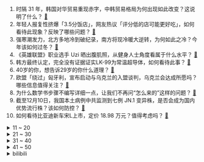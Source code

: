 1. 时隔 31 年，韩国对华贸易重现赤字，中韩贸易格局为何出现如此改变？这说明了什么？ [:link:](https://www.zhihu.com/question/635008015)
2. 年轻人报复性挤爆「3.5分饭店」，网友热议「评分低的店可能更好吃」，如何看待此现象？反映了哪些问题？ [:link:](https://www.zhihu.com/question/634705863)
3. 强寒潮发力，北方多地冷到破纪录，南方将现冷暖大逆转，为何如此之冷？今年该如何过冬？ [:link:](https://www.zhihu.com/question/634961476)
4. 《英雄联盟》职业选手 Uzi 晒出腹肌照，从健身人士角度看属于什么水平？ [:link:](https://www.zhihu.com/question/635022987)
5. 韩方最终认定，完全没有证据证实LK-99为常温超导体，如何看待此事？ [:link:](https://www.zhihu.com/question/634778861)
6. 40岁的你，想告诉29岁的你什么道理？ [:link:](https://www.zhihu.com/question/634053564)
7. 欧盟「绕过」匈牙利，宣布启动与乌克兰的入盟谈判，乌克兰会达成所愿吗？哪些信息值得关注？ [:link:](https://www.zhihu.com/question/634987218)
8. 为什么数学书步骤不编写详细一点，让我们不再问“怎么来的”这样的问题？ [:link:](https://www.zhihu.com/question/634381823)
9. 截至12月10日，我国本土病例中共监测到七例 JN.1 变异株，是否会成为国内优势流行株？该如何防控？ [:link:](https://www.zhihu.com/question/635091162)
10. 如何看待比亚迪新车宋L上市，定价 18.98 万元？值得考虑吗？ [:link:](https://www.zhihu.com/question/635010039)
<details>
<summary>11 ~ 20</summary>

11. 江西高校「鼠头鸭脖」涉事方及责任人被罚 706 万，如何从法律角度解读？ [:link:](https://www.zhihu.com/question/634991473)
12. 董宇辉会离开东方甄选吗？ [:link:](https://www.zhihu.com/question/634815731)
13. 12 月 15 日，CA8293 航班从武汉飞往成都途中返航，具体情况如何？ [:link:](https://www.zhihu.com/question/635024403)
14. 《崩坏：星穹铁道》宣布五星限定角色「真理医生」免费赠送，如何评价此事？会对玩家体验带来哪些影响？ [:link:](https://www.zhihu.com/question/635065798)
15. 如何评价2023年12月米哈游《崩坏：星穹铁道》1.6前瞻直播？ [:link:](https://www.zhihu.com/question/635020778)
16. 东方甄选「内乱」持续，高途直播间粉丝破 100 万，高途美股隔夜暴涨近 30%，如何评价此事？ [:link:](https://www.zhihu.com/question/634950787)
17. T80,T64,T72这三款坦克在苏军中的定位是什么？ [:link:](https://www.zhihu.com/question/329959238)
18. 适应孤独还是努力合群? [:link:](https://www.zhihu.com/question/627099012)
19. 降低首付比例、延长贷款年限，北京住房公积金已开始执行新政，这将带来哪些影响？ [:link:](https://www.zhihu.com/question/635013072)
20. 一汽-大众 ID.7 VIZZION 正式上市，作为日常用车它具备哪些优势？ [:link:](https://www.zhihu.com/question/635074101)
</details>
<details>
<summary>21 ~ 30</summary>

21. 2023 年有哪些护肤品帮你找回过「熬夜自由」的底气？ [:link:](https://www.zhihu.com/question/634479915)
22. 古代的食物造假也很普遍吗？ [:link:](https://www.zhihu.com/question/611009849)
23. 央行称「  稳妥有效防范化解重点领域金融风险，加快金融稳定保障基金建设 」 ，将带来哪些影响？ [:link:](https://www.zhihu.com/question/635024219)
24. 如何评价英特尔发布的全新 AI PC 处理器酷睿Ultra ？会为用户带来怎样的体验革新？ [:link:](https://www.zhihu.com/question/635004308)
25. 2023 年要过去了，这一年有没有哪场旅行，对你意义重大？ [:link:](https://www.zhihu.com/question/633938459)
26. 为什么有些人的控制欲很强？「控制的本质」源于什么样的心理？ [:link:](https://www.zhihu.com/question/632629359)
27. 韩国在文化层面上真的在逐渐“去韩国化”吗？ [:link:](https://www.zhihu.com/question/634496813)
28. 有哪一瞬间觉得你的宠物离不开你，你也离不开它？ [:link:](https://www.zhihu.com/question/633192089)
29. 如何评价张若昀、黄尧主演的电视剧《鸣龙少年》？ [:link:](https://www.zhihu.com/question/634045973)
30. 我国已累计培养 1100 多万研究生，如今的研究生资源过剩了吗？ [:link:](https://www.zhihu.com/question/634504735)
</details>
<details>
<summary>31 ~ 40</summary>

31. 央行表示「稳慎扎实推进人民币国际化，完善境外人民币市场建设」，释放了哪些信号？ [:link:](https://www.zhihu.com/question/635023694)
32. 你心目中最好的游戏 DLC 有哪些？ [:link:](https://www.zhihu.com/question/634297992)
33. 冲锋衣只能爬山的时候穿吗？平时日常能穿吗? [:link:](https://www.zhihu.com/question/633800328)
34. 鸡兔同笼问题与现实严重脱节，为何还要一直延用？ [:link:](https://www.zhihu.com/question/634961484)
35. 11 月 70 城房价出炉，商品住宅销售价格环比总体下降 ，同比有涨有降，如何解读这一走势？ [:link:](https://www.zhihu.com/question/634955299)
36. 菲军总参谋长登上仁爱礁非法「坐滩」军舰，国防部回应，哪些信息值得关注？ [:link:](https://www.zhihu.com/question/634952340)
37. 商务部认定「台湾地区对大陆贸易限制措施构成贸易壁垒」，这意味着什么？还有哪些信息值得关注？ [:link:](https://www.zhihu.com/question/634950782)
38. 国内处于某领域天花板级别的旅游景点有哪些？ [:link:](https://www.zhihu.com/question/630423831)
39. 11 月社会消费品零售总额同比增长 10.1％，餐饮收入增长 25.8%，哪些信息值得关注？ [:link:](https://www.zhihu.com/question/634966141)
40. 电影《三大队》有哪些细思极恐的细节？ [:link:](https://www.zhihu.com/question/634815889)
</details>
<details>
<summary>41 ~ 50</summary>

41. 国家统计局表示「房地产市场形势有望进一步趋于改善」，释放了哪些信号？明年楼市走势如何? [:link:](https://www.zhihu.com/question/634970901)
42. 上海对个人用户和单位用户购买新能源汽车继续给予免费专用牌照额度支持，对上海汽车市场有哪些影响？ [:link:](https://www.zhihu.com/question/635048331)
43. 董宇辉否认加盟京东，目前没有接触任何公司，「董宇辉事件」后续会如何发展？ [:link:](https://www.zhihu.com/question/635066757)
44. 上下班路上，坐地铁出事故算不算工伤？ [:link:](https://www.zhihu.com/question/634881285)
45. 一博主欲就「文科都是服务业」等言论起诉张雪峰，如何看待此事？ [:link:](https://www.zhihu.com/question/634961196)
46. 普京举行年度记者会，话题涵盖俄乌冲突、国际形势、俄罗斯经济，反映出了俄罗斯哪些立场、现状以及发展方向？ [:link:](https://www.zhihu.com/question/634954687)
47. 如何评价《崩坏：星穹铁道》1.6前瞻中说明送出限定up角色真理医生？ [:link:](https://www.zhihu.com/question/635066431)
48. 如何让程序把运行时内存全部直接分配在一个文件上？ [:link:](https://www.zhihu.com/question/634638689)
49. 如何评电影《怒潮》？ [:link:](https://www.zhihu.com/question/485300930)
50. 2023年，你入手或收到过哪些小而美的礼物？ [:link:](https://www.zhihu.com/question/635023356)
</details><details>
<summary>bilibili</summary>

</details>